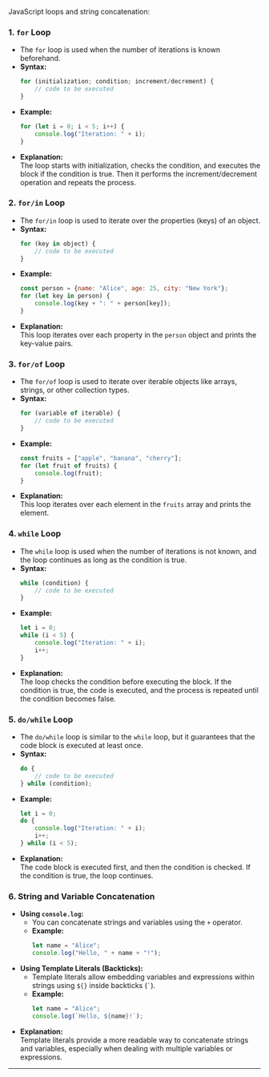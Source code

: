 JavaScript loops and string concatenation:

### 1. **`for` Loop**
   - The `for` loop is used when the number of iterations is known beforehand.
   - **Syntax:**
     ```javascript
     for (initialization; condition; increment/decrement) {
         // code to be executed
     }
     ```
   - **Example:**
     ```javascript
     for (let i = 0; i < 5; i++) {
         console.log("Iteration: " + i);
     }
     ```
   - **Explanation:**  
     The loop starts with initialization, checks the condition, and executes the block if the condition is true. Then it performs the increment/decrement operation and repeats the process.

### 2. **`for/in` Loop**
   - The `for/in` loop is used to iterate over the properties (keys) of an object.
   - **Syntax:**
     ```javascript
     for (key in object) {
         // code to be executed
     }
     ```
   - **Example:**
     ```javascript
     const person = {name: "Alice", age: 25, city: "New York"};
     for (let key in person) {
         console.log(key + ": " + person[key]);
     }
     ```
   - **Explanation:**  
     This loop iterates over each property in the `person` object and prints the key-value pairs.

### 3. **`for/of` Loop**
   - The `for/of` loop is used to iterate over iterable objects like arrays, strings, or other collection types.
   - **Syntax:**
     ```javascript
     for (variable of iterable) {
         // code to be executed
     }
     ```
   - **Example:**
     ```javascript
     const fruits = ["apple", "banana", "cherry"];
     for (let fruit of fruits) {
         console.log(fruit);
     }
     ```
   - **Explanation:**  
     This loop iterates over each element in the `fruits` array and prints the element.

### 4. **`while` Loop**
   - The `while` loop is used when the number of iterations is not known, and the loop continues as long as the condition is true.
   - **Syntax:**
     ```javascript
     while (condition) {
         // code to be executed
     }
     ```
   - **Example:**
     ```javascript
     let i = 0;
     while (i < 5) {
         console.log("Iteration: " + i);
         i++;
     }
     ```
   - **Explanation:**  
     The loop checks the condition before executing the block. If the condition is true, the code is executed, and the process is repeated until the condition becomes false.

### 5. **`do/while` Loop**
   - The `do/while` loop is similar to the `while` loop, but it guarantees that the code block is executed at least once.
   - **Syntax:**
     ```javascript
     do {
         // code to be executed
     } while (condition);
     ```
   - **Example:**
     ```javascript
     let i = 0;
     do {
         console.log("Iteration: " + i);
         i++;
     } while (i < 5);
     ```
   - **Explanation:**  
     The code block is executed first, and then the condition is checked. If the condition is true, the loop continues.

### 6. **String and Variable Concatenation**
   - **Using `console.log`:**
     - You can concatenate strings and variables using the `+` operator.
     - **Example:**
       ```javascript
       let name = "Alice";
       console.log("Hello, " + name + "!");
       ```
   - **Using Template Literals (Backticks):**
     - Template literals allow embedding variables and expressions within strings using `${}` inside backticks (`` ` ``).
     - **Example:**
       ```javascript
       let name = "Alice";
       console.log(`Hello, ${name}!`);
       ```
   - **Explanation:**  
     Template literals provide a more readable way to concatenate strings and variables, especially when dealing with multiple variables or expressions.

---
